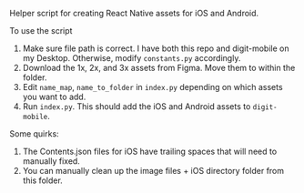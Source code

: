 Helper script for creating React Native assets for iOS and Android.

To use the script
1) Make sure file path is correct. I have both this repo and digit-mobile on my Desktop. Otherwise, modify `constants.py` accordingly.
2) Download the 1x, 2x, and 3x assets from Figma. Move them to within the folder.
3) Edit `name_map`, `name_to_folder` in `index.py` depending on which assets you want to add.
4) Run `index.py`. This should add the iOS and Android assets to `digit-mobile`.

Some quirks:
1) The Contents.json files for iOS have trailing spaces that will need to manually fixed.
2) You can manually clean up the image files + iOS directory folder from this folder.
